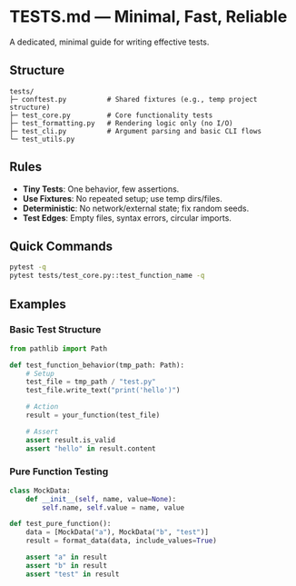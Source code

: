 # TESTS.md — Minimal, Fast, Reliable

A dedicated, minimal guide for writing effective tests.

## Structure
```
tests/
├─ conftest.py          # Shared fixtures (e.g., temp project structure)
├─ test_core.py         # Core functionality tests
├─ test_formatting.py   # Rendering logic only (no I/O)
├─ test_cli.py          # Argument parsing and basic CLI flows
└─ test_utils.py
```

## Rules
-   **Tiny Tests**: One behavior, few assertions.
-   **Use Fixtures**: No repeated setup; use temp dirs/files.
-   **Deterministic**: No network/external state; fix random seeds.
-   **Test Edges**: Empty files, syntax errors, circular imports.

## Quick Commands
```bash
pytest -q
pytest tests/test_core.py::test_function_name -q
```

## Examples

### Basic Test Structure

```python
from pathlib import Path

def test_function_behavior(tmp_path: Path):
    # Setup
    test_file = tmp_path / "test.py"
    test_file.write_text("print('hello')")

    # Action
    result = your_function(test_file)

    # Assert
    assert result.is_valid
    assert "hello" in result.content
```

### Pure Function Testing

```python
class MockData:
    def __init__(self, name, value=None):
        self.name, self.value = name, value

def test_pure_function():
    data = [MockData("a"), MockData("b", "test")]
    result = format_data(data, include_values=True)

    assert "a" in result
    assert "b" in result
    assert "test" in result
```
